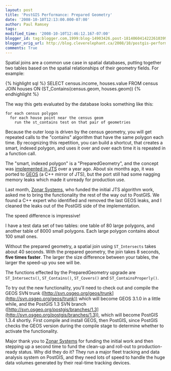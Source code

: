 ```yaml
---
layout: post
title: 'PostGIS Performance: Prepared Geometry'
date: '2008-10-10T12:13:00.000-07:00'
author: Paul Ramsey
tags: 
modified_time: '2008-10-10T12:46:12.167-07:00'
blogger_id: tag:blogger.com,1999:blog-14903426.post-1814060414222610399
blogger_orig_url: http://blog.cleverelephant.ca/2008/10/postgis-performance-prepared-geometry.html
comments: True
---
```


Spatial joins are a common use case in spatial databases, putting together two tables based on the spatial relationships of their geometry fields. For example:

{% highlight sql %}
SELECT census.income, houses.value 
FROM census JOIN houses 
ON (ST_Contains(census.geom, houses.geom))
{% endhighlight %}

The way this gets evaluated by the database looks something like this:

    for each census polygon
      for each house point near the census geom
        run the st_contains test on that pair of geometries

Because the outer loop is driven by the census geometry, you will get repeated calls to the "contains" algorithm that have the same polygon each time. By recognizing this repetition, you can build a shortcut, that creates a smart, indexed polygon, and uses it over and over each time it is repeated in a function call.

The "smart, indexed polygon" is a "PreparedGeometry", and the concept was [implemented in JTS](http://lin-ear-th-inking.blogspot.com/2007/08/preparedgeometry-efficient-batch.html) over a year ago.  About six months ago, it was ported to [GEOS](http://trac.osgeo.org/geos) (a C++ mirror of JTS), but the port still had some nagging memory leaks which made it unready for production use.

Last month, [Zonar Systems](http://www.zonarsystems.com/), who funded the initial JTS algorithm work, asked me to bring the functionality the rest of the way out to PostGIS. We found a C++ expert who identified and removed the last GEOS leaks, and I cleaned the leaks out of the PostGIS side of the implementation.

The speed difference is impressive!

I have a test data set of two tables: one table of 80 large polygons, and another table of 8000 small polygons. Each large polygon contains about 100 small ones.

Without the prepared geometry, a spatial join using `ST_Intersects` takes about 40 seconds. With the prepared geometry, the join takes 8 seconds, **five times faster**. The larger the size difference between your tables, the larger the speed-up you see will be.

The functions effected by the PreparedGeometry upgrade are `ST_Intersects()`, `ST_Contains()`, `ST_Covers()` and `ST_ContainsProperly()`.

To try out the new functionality, you'll need to check out and compile the GEOS SVN trunk ([http://svn.osgeo.org/geos/trunk](http://svn.osgeo.org/geos/trunk)) which will become GEOS 3.1.0 in a little while, and the PostGIS 1.3 SVN branch ([http://svn.osgeo.org/postgis/branches/1.3](http://svn.osgeo.org/postgis/branches/1.3)), which will become PostGIS 1.3.4 shortly. First compile and install GEOS, then PostGIS, since PostGIS checks the GEOS version during the compile stage to determine whether to activate the functionality.

Major thank you to [Zonar Systems](http://www.zonarsystems.com/) for funding the initial work and then stepping up a second time to fund the clean-up and roll-out to production-ready status. Why did they do it? They run a major fleet tracking and data analysis system on PostGIS, and they need lots of speed to handle the huge data volumes generated by their real-time tracking devices.

